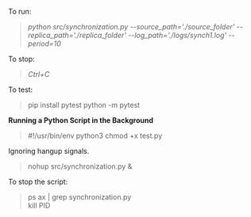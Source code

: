 To run: 
>_python src/synchronization.py --source_path='./source_folder' --replica_path='./replica_folder' --log_path='./logs/synch1.log'  --period=10_

To stop:
>_Ctrl+C_

To test: 
>pip install pytest
>python -m pytest

**Running a Python Script in the Background**

>#!/usr/bin/env python3
>chmod +x test.py

Ignoring hangup signals.<br />
>nohup src/synchronization.py &<br />

To stop the script:<br />

>ps ax | grep synchronization.py<br />
>kill PID
